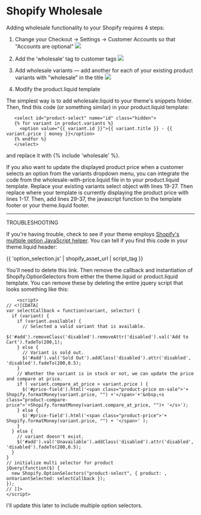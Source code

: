 Shopify Wholesale
=================

Adding wholesale functionality to your Shopify requires 4 steps:

1. Change your Checkout &rarr; Settings &rarr; Customer Accounts so that "Accounts are optional"
![](https://raw.github.com/zakhardage/shopify-wholesale/master/images/settings-checkout.png)

2. Add the 'wholesale' tag to customer tags
![](https://raw.github.com/zakhardage/shopify-wholesale/master/images/customer-tags.png)

3. Add wholesale variants &mdash; add another for each of your existing product variants with "wholesale" in the title
![](https://raw.github.com/zakhardage/shopify-wholesale/master/images/product-variants.png)

4. Modify the product.liquid template 

The simplest way is to add wholesale.liquid to your theme's snippets folder. Then, find this code (or something similar) in your product.liquid template:

       <select id="product-select" name="id" class="hidden">
       {% for variant in product.variants %}
         <option value="{{ variant.id }}">{{ variant.title }} - {{ variant.price | money }}</option>
       {% endfor %}
       </select>


and replace it with {% include 'wholesale' %}.

If you also want to update the displayed product price when a customer selects an option from the variants dropdown menu, you can integrate the code from the wholesale-with-price.liquid file in to your product.liquid template. Replace your existing variants select object with lines 19-27. Then replace where your template is currently displaying the product price with lines 1-17. Then, add lines 29-37, the javascript function to the template footer or your theme.liquid footer.

<hr />

TROUBLESHOOTING

If you're having trouble, check to see if your theme employs <a href="http://docs.shopify.com/support/your-website/themes/can-i-make-my-theme-use-products-with-multiple-options">Shopify's multiple option JavaScript helper</a>. You can tell if you find this code in your theme.liquid header:

{{ 'option_selection.js' | shopify_asset_url | script_tag }}

You'll need to delete this link. Then remove the callback and instantiation of Shopify.OptionSelectors from either the theme.liquid or product.liquid template. You can remove these by deleting the entire jquery script that looks something like this:

		<script>
	// <![CDATA[  
	var selectCallback = function(variant, selector) {
	  if (variant) {
	    if (variant.available) {
	      // Selected a valid variant that is available.
	      $('#add').removeClass('disabled').removeAttr('disabled').val('Add to Cart').fadeTo(200,1);
	    } else {
	      // Variant is sold out.
	      $('#add').val('Sold Out').addClass('disabled').attr('disabled', 'disabled').fadeTo(200,0.5);        
	    }
	    // Whether the variant is in stock or not, we can update the price and compare at price.
	    if ( variant.compare_at_price > variant.price ) {
	      $('#price-field').html('<span class="product-price on-sale">'+ Shopify.formatMoney(variant.price, "") +'</span>'+'&nbsp;<s class="product-compare-price">'+Shopify.formatMoney(variant.compare_at_price, "")+ '</s>');
	    } else {
	      $('#price-field').html('<span class="product-price">'+ Shopify.formatMoney(variant.price, "") + '</span>' );
	    }        
	  } else {
	    // variant doesn't exist.
	    $('#add').val('Unavailable').addClass('disabled').attr('disabled', 'disabled').fadeTo(200,0.5);
	  }
	}
	// initialize multi selector for product
	jQuery(function($) {
	  new Shopify.OptionSelectors("product-select", { product: , onVariantSelected: selectCallback });
	});
	// ]]>
	</script>
	
I'll update this later to include multiple option selectors.
